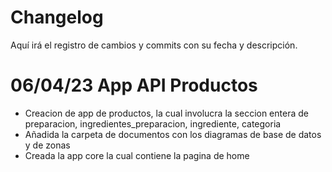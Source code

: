 # Changelog
Aquí irá el registro de cambios y commits con su fecha y descripción.

# 06/04/23 App API Productos
- Creacion de app de productos, la cual involucra la seccion entera de preparacion, ingredientes_preparacion, ingrediente, categoria
- Añadida la carpeta de documentos con los diagramas de base de datos y de zonas
- Creada la app core la cual contiene la pagina de home